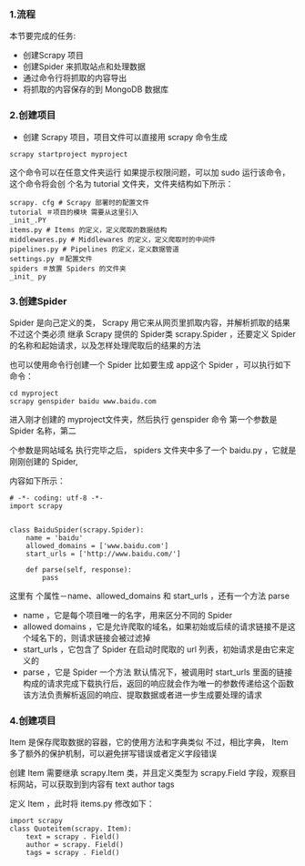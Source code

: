 ### 1.流程

本节要完成的任务:

* 创建Scrapy 项目
* 创建Spider 来抓取站点和处理数据
* 通过命令行将抓取的内容导出
* 将抓取的内容保存的到 MongoDB 数据库

### 2.创建项目

* 创建 Scrapy 项目，项目文件可以直接用 scrapy 命令生成

```
scrapy startproject myproject
```

这个命令可以在任意文件夹运行 如果提示权限问题，可以加 sudo 运行该命令，这个命令将会创 个名为 tutorial 文件夹，文件夹结构如下所示：

```
scrapy. cfg # Scrapy 部署时的配置文件
tutorial ＃项目的模块 需要从这里引入
_init_.PY
items.py # Items 的定义，定义爬取的数据结构
middlewares.py # Middlewares 的定义，定义爬取时的中间件
pipelines.py # Pipelines 的定义，定义数据管道
settings.py ＃配置文件
spiders ＃放置 Spiders 的文件夹
_init_ py
```

### 3.创建Spider

 Spider 是向己定义的类， Scrapy 用它来从网页里抓取内容，并解析抓取的结果 不过这个类必须 继承 Scrapy 提供的 Spider类 scrapy.Spider ，还要定义 Spider 的名称和起始请求，以及怎样处理爬取后的结果的方法

 也可以使用命令行创建一个 Spider 比如要生成 app这个 Spider ，可以执行如下命令：

```
cd myproject
scrapy genspider baidu www.baidu.com
```

进入刚才创建的 myproject文件夹，然后执行 genspider 命令 第一个参数是 Spider 名称，第二

个参数是网站域名 执行完毕之后， spiders 文件夹中多了一个 baidu.py ，它就是刚刚创建的 Spider,

内容如下所示：

```
# -*- coding: utf-8 -*-
import scrapy


class BaiduSpider(scrapy.Spider):
    name = 'baidu'
    allowed_domains = ['www.baidu.com']
    start_urls = ['http://www.baidu.com/']

    def parse(self, response):
        pass

```

这里有 个属性－name、allowed\_domains 和 start\_urls ，还有一个方法 parse

* name ，它是每个项目唯一的名字，用来区分不同的 Spider
* allowed domains ，它是允许爬取的域名，如果初始或后续的请求链接不是这个域名下的，则请求链接会被过滤掉
* start\_urls ，它包含了 Spider 在启动时爬取的 url 列表，初始请求是由它来定义的
* parse ，它是 Spider 一个方法 默认情况下，被调用时 start\_urls 里面的链接构成的请求完成下载执行后，返回的响应就会作为唯一的参数传递给这个函数 该方法负责解析返回的响应、提取数据或者进一步生成要处理的请求

### 4.创建项目

Item 是保存爬取数据的容器，它的使用方法和字典类似 不过，相比字典， Item 多了额外的保护机制，可以避免拼写错误或者定义字段错误

创建 Item 需要继承 scrapy.Item 类，并且定义类型为 scrapy.Field 字段，观察目标网站，可以获取到到内容有 text author tags

定义 Item ，此时将 items.py 修改如下：

```
import scrapy
class Quoteitem(scrapy. Item):
    text = scrapy . Field()
    author = scrapy. Field()
    tags = scrapy . Field()
```



